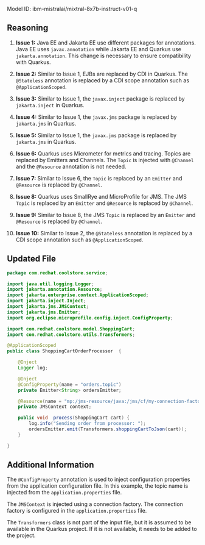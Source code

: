 Model ID: ibm-mistralai/mixtral-8x7b-instruct-v01-q

## Reasoning

1. **Issue 1:** Java EE and Jakarta EE use different packages for annotations. Java EE uses `javax.annotation` while Jakarta EE and Quarkus use `jakarta.annotation`. This change is necessary to ensure compatibility with Quarkus.

2. **Issue 2:** Similar to Issue 1, EJBs are replaced by CDI in Quarkus. The `@Stateless` annotation is replaced by a CDI scope annotation such as `@ApplicationScoped`.

3. **Issue 3:** Similar to Issue 1, the `javax.inject` package is replaced by `jakarta.inject` in Quarkus.

4. **Issue 4:** Similar to Issue 1, the `javax.jms` package is replaced by `jakarta.jms` in Quarkus.

5. **Issue 5:** Similar to Issue 1, the `javax.jms` package is replaced by `jakarta.jms` in Quarkus.

6. **Issue 6:** Quarkus uses Micrometer for metrics and tracing. Topics are replaced by Emitters and Channels. The `Topic` is injected with `@Channel` and the `@Resource` annotation is not needed.

7. **Issue 7:** Similar to Issue 6, the `Topic` is replaced by an `Emitter` and `@Resource` is replaced by `@Channel`.

8. **Issue 8:** Quarkus uses SmallRye and MicroProfile for JMS. The JMS `Topic` is replaced by an `Emitter` and `@Resource` is replaced by `@Channel`.

9. **Issue 9:** Similar to Issue 8, the JMS `Topic` is replaced by an `Emitter` and `@Resource` is replaced by `@Channel`.

10. **Issue 10:** Similar to Issue 2, the `@Stateless` annotation is replaced by a CDI scope annotation such as `@ApplicationScoped`.

## Updated File

```java
package com.redhat.coolstore.service;

import java.util.logging.Logger;
import jakarta.annotation.Resource;
import jakarta.enterprise.context.ApplicationScoped;
import jakarta.inject.Inject;
import jakarta.jms.JMSContext;
import jakarta.jms.Emitter;
import org.eclipse.microprofile.config.inject.ConfigProperty;

import com.redhat.coolstore.model.ShoppingCart;
import com.redhat.coolstore.utils.Transformers;

@ApplicationScoped
public class ShoppingCartOrderProcessor  {

    @Inject
    Logger log;

    @Inject
    @ConfigProperty(name = "orders.topic")
    private Emitter<String> ordersEmitter;

    @Resource(name = "mp:/jms-resource/java:/jms/cf/my-connection-factory")
    private JMSContext context;

    public void  process(ShoppingCart cart) {
        log.info("Sending order from processor: ");
        ordersEmitter.emit(Transformers.shoppingCartToJson(cart));
    }

}
```

## Additional Information

The `@ConfigProperty` annotation is used to inject configuration properties from the application configuration file. In this example, the topic name is injected from the `application.properties` file.

The `JMSContext` is injected using a connection factory. The connection factory is configured in the `application.properties` file.

The `Transformers` class is not part of the input file, but it is assumed to be available in the Quarkus project. If it is not available, it needs to be added to the project.